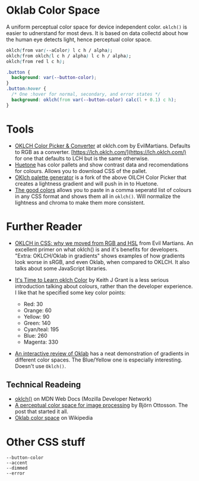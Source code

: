 # Oklab Color Space
A uniform perceptual color space for device independent color. `oklch()` is easier to udnerstand for most devs. It is based on data collectd about how the human eye detects light, hence perceptual color space.




```css
oklch(from var(--aColor) l c h / alpha);
oklch(from oklch(l c h / alpha) l c h / alpha);
oklch(from red l c h);
```


```css
.button {
  background: var(--button-color);
}
.button:hover {
  /* One :hover for normal, secondary, and error states */
  background: oklch(from var(--button-color) calc(l + 0.1) c h);
}
```

# Tools

* [OKLCH Color Picker & Converter](https://oklch.com/) at oklch.com by EvilMartians. Defaults to RGB as a converter. [https://lch.oklch.com/](https://lch.oklch.com/) for one that defaults to LCH but is the same otherwise.
* [Huetone](https://huetone.ardov.me/) has color pallets and show contrast data and recomendations for colours. Allows you to download CSS of the pallet.
* [OKlch palette generator](https://oklch-palette.vercel.app/) is a fork of the above OILCH Color Picker that creates a lightness gradient and will push in in to Huetone.
* [The good colors](https://thegoodcolors.com/) allows you to paste in a comma seperatd list of colours in any CSS format and shows them all in `oklch()`. Will normalize the lightness and chroma to make them more consistent.

# Further Reader

* [OKLCH in CSS: why we moved from RGB and HSL](https://evilmartians.com/chronicles/oklch-in-css-why-quit-rgb-hsl) from Evil Martians. An excellent primer on what oklch() is and it's benefits for developers. "Extra: OKLCH/Oklab in gradients" shows examples of how gradients look worse in sRGB, and even Oklab, when compared to OKLCH. It also talks about some JavaScript libraries.
* [It's Time to Learn oklch Color](https://keithjgrant.com/posts/2023/04/its-time-to-learn-oklch-color/) by Keith J Grant is a less serious introduction talking about colours, rather than the developer experience. I like that he specified some key color points:
  * Red: 30
  * Orange: 60
  * Yellow: 90
  * Green: 140
  * Cyan/teal: 195
  * Blue: 260
  * Magenta: 330

* [An interactive review of Oklab](https://raphlinus.github.io/color/2021/01/18/oklab-critique.html) has a neat demonstration of gradients in different color spaces. The Blue/Yellow one is especially interesting. Doesn't use `Oklch()`.

## Technical Readeing

* [oklch()](https://developer.mozilla.org/en-US/docs/Web/CSS/color_value/oklch) on MDN Web Docs (Mozilla Developer Network)
* [A perceptual color space for image processing](https://bottosson.github.io/posts/oklab/) by Björn Ottosson. The post that started it all.
* [Oklab color space](https://en.wikipedia.org/wiki/Oklab_color_space) on Wikipedia






# Other CSS stuff

```
--button-color
--accent
--dimmed
--error
```